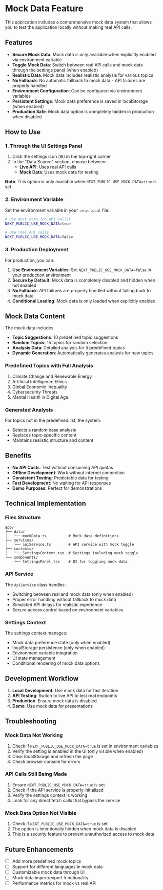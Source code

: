 # Mock Data Feature

This application includes a comprehensive mock data system that allows you to test the application locally without making real API calls.

## Features

- **Secure Mock Data**: Mock data is only available when explicitly enabled via environment variable
- **Toggle Mock Data**: Switch between real API calls and mock data through the settings panel (when enabled)
- **Realistic Data**: Mock data includes realistic analysis for various topics
- **No Fallback**: No automatic fallback to mock data - API failures are properly handled
- **Environment Configuration**: Can be configured via environment variables
- **Persistent Settings**: Mock data preference is saved in localStorage (when enabled)
- **Production Safe**: Mock data option is completely hidden in production when disabled

## How to Use

### 1. Through the UI Settings Panel

1. Click the settings icon (⚙️) in the top-right corner
2. In the "Data Source" section, choose between:
   - **Live API**: Uses real API calls
   - **Mock Data**: Uses mock data for testing

**Note**: This option is only available when `NEXT_PUBLIC_USE_MOCK_DATA=true` is set.

### 2. Environment Variable

Set the environment variable in your `.env.local` file:

```bash
# Use mock data (no API calls)
NEXT_PUBLIC_USE_MOCK_DATA=true

# Use real API calls
NEXT_PUBLIC_USE_MOCK_DATA=false
```

### 3. Production Deployment

For production, you can:

1. **Use Environment Variables**: Set `NEXT_PUBLIC_USE_MOCK_DATA=false` in your production environment
2. **Secure by Default**: Mock data is completely disabled and hidden when not enabled
3. **No Fallback**: API failures are properly handled without falling back to mock data
4. **Conditional Loading**: Mock data is only loaded when explicitly enabled

## Mock Data Content

The mock data includes:

- **Topic Suggestions**: 10 predefined topic suggestions
- **Random Topics**: 15 topics for random selection
- **Analysis Data**: Detailed analysis for 5 predefined topics
- **Dynamic Generation**: Automatically generates analysis for new topics

### Predefined Topics with Full Analysis

1. Climate Change and Renewable Energy
2. Artificial Intelligence Ethics
3. Global Economic Inequality
4. Cybersecurity Threats
5. Mental Health in Digital Age

### Generated Analysis

For topics not in the predefined list, the system:
- Selects a random base analysis
- Replaces topic-specific content
- Maintains realistic structure and content

## Benefits

- **No API Costs**: Test without consuming API quotas
- **Offline Development**: Work without internet connection
- **Consistent Testing**: Predictable data for testing
- **Fast Development**: No waiting for API responses
- **Demo Purposes**: Perfect for demonstrations

## Technical Implementation

### Files Structure

```
app/
├── data/
│   └── mockData.ts          # Mock data definitions
├── services/
│   └── apiService.ts        # API service with mock toggle
├── contexts/
│   └── SettingsContext.tsx  # Settings including mock toggle
└── components/
    └── SettingsPanel.tsx    # UI for toggling mock data
```

### API Service

The `ApiService` class handles:
- Switching between real and mock data (only when enabled)
- Proper error handling without fallback to mock data
- Simulated API delays for realistic experience
- Secure access control based on environment variables

### Settings Context

The settings context manages:
- Mock data preference state (only when enabled)
- localStorage persistence (only when enabled)
- Environment variable integration
- UI state management
- Conditional rendering of mock data options

## Development Workflow

1. **Local Development**: Use mock data for fast iteration
2. **API Testing**: Switch to live API to test real endpoints
3. **Production**: Ensure mock data is disabled
4. **Demo**: Use mock data for presentations

## Troubleshooting

### Mock Data Not Working

1. Check if `NEXT_PUBLIC_USE_MOCK_DATA=true` is set in environment variables
2. Verify the setting is enabled in the UI (only visible when enabled)
3. Clear localStorage and refresh the page
4. Check browser console for errors

### API Calls Still Being Made

1. Ensure `NEXT_PUBLIC_USE_MOCK_DATA=true` is set
2. Check if the API service is properly initialized
3. Verify the settings context is working
4. Look for any direct fetch calls that bypass the service

### Mock Data Option Not Visible

1. Check if `NEXT_PUBLIC_USE_MOCK_DATA=true` is set
2. The option is intentionally hidden when mock data is disabled
3. This is a security feature to prevent unauthorized access to mock data

## Future Enhancements

- [ ] Add more predefined mock topics
- [ ] Support for different languages in mock data
- [ ] Customizable mock data through UI
- [ ] Mock data import/export functionality
- [ ] Performance metrics for mock vs real API 